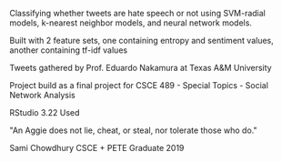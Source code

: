 Classifying whether tweets are hate speech or not using SVM-radial models, k-nearest neighbor models, and neural network models.

Built with 2 feature sets, one containing entropy and sentiment values, another containing tf-idf values

Tweets gathered by Prof. Eduardo Nakamura at Texas A&M University

Project build as a final project for CSCE 489 - Special Topics - Social Network Analysis

RStudio 3.22 Used


"An Aggie does not lie, cheat, or steal, nor tolerate those who do."


Sami Chowdhury
CSCE + PETE Graduate 2019
